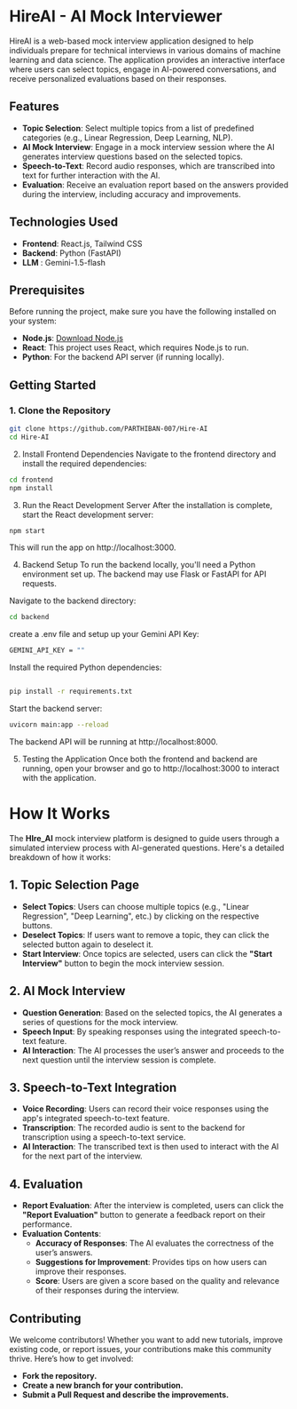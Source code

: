 # HireAI - AI Mock Interviewer

HireAI is a web-based mock interview application designed to help individuals prepare for technical interviews in various domains of machine learning and data science. The application provides an interactive interface where users can select topics, engage in AI-powered conversations, and receive personalized evaluations based on their responses.

## Features

- **Topic Selection**: Select multiple topics from a list of predefined categories (e.g., Linear Regression, Deep Learning, NLP).
- **AI Mock Interview**: Engage in a mock interview session where the AI generates interview questions based on the selected topics.
- **Speech-to-Text**: Record audio responses, which are transcribed into text for further interaction with the AI.
- **Evaluation**: Receive an evaluation report based on the answers provided during the interview, including accuracy and improvements.

## Technologies Used

- **Frontend**: React.js, Tailwind CSS
- **Backend**: Python (FastAPI)
- **LLM** : Gemini-1.5-flash


## Prerequisites

Before running the project, make sure you have the following installed on your system:

- **Node.js**: [Download Node.js](https://nodejs.org/)
- **React**: This project uses React, which requires Node.js to run.
- **Python**: For the backend API server (if running locally).

## Getting Started

### 1. Clone the Repository

```bash
git clone https://github.com/PARTHIBAN-007/Hire-AI
cd Hire-AI
```

2. Install Frontend Dependencies
Navigate to the frontend directory and install the required dependencies:
```bash
cd frontend
npm install
```
3. Run the React Development Server
After the installation is complete, start the React development server:
```bash
npm start
```
This will run the app on http://localhost:3000.

4. Backend Setup 
To run the backend locally, you'll need a Python environment set up. The backend may use Flask or FastAPI for API requests.

Navigate to the backend directory:
```bash
cd backend
```
create a .env file and setup up your Gemini API Key:
```bash
GEMINI_API_KEY = ""
```
Install the required Python dependencies:
```bash

pip install -r requirements.txt
```
Start the backend server:
```bash
uvicorn main:app --reload
```
The backend API will be running at http://localhost:8000.

5. Testing the Application
Once both the frontend and backend are running, open your browser and go to http://localhost:3000 to interact with the application.

# How It Works

The **HIre_AI** mock interview platform is designed to guide users through a simulated interview process with AI-generated questions. Here's a detailed breakdown of how it works:

## 1. Topic Selection Page

- **Select Topics**: Users can choose multiple topics (e.g., "Linear Regression", "Deep Learning", etc.) by clicking on the respective buttons.
- **Deselect Topics**: If users want to remove a topic, they can click the selected button again to deselect it.
- **Start Interview**: Once topics are selected, users can click the **"Start Interview"** button to begin the mock interview session.

## 2. AI Mock Interview

- **Question Generation**: Based on the selected topics, the AI generates a series of questions for the mock interview. 
- **Speech Input**: By speaking responses using the integrated speech-to-text feature.
- **AI Interaction**: The AI processes the user’s answer and proceeds to the next question until the interview session is complete.

## 3. Speech-to-Text Integration

- **Voice Recording**: Users can record their voice responses using the app's integrated speech-to-text feature.
- **Transcription**: The recorded audio is sent to the backend for transcription using a speech-to-text service.
- **AI Interaction**: The transcribed text is then used to interact with the AI for the next part of the interview.

## 4. Evaluation

- **Report Evaluation**: After the interview is completed, users can click the **"Report Evaluation"** button to generate a feedback report on their performance.
- **Evaluation Contents**:
  - **Accuracy of Responses**: The AI evaluates the correctness of the user’s answers.
  - **Suggestions for Improvement**: Provides tips on how users can improve their responses.
  - **Score**: Users are given a score based on the quality and relevance of their responses during the interview.

## Contributing

We welcome contributors! Whether you want to add new tutorials, improve existing code, or report issues, your contributions make this community thrive. Here’s how to get involved:
- **Fork the repository.**
- **Create a new branch for your contribution.**
- **Submit a Pull Request and describe the improvements.**

